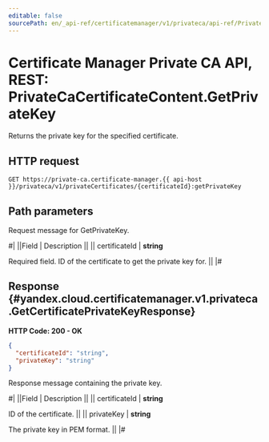 ```yaml
---
editable: false
sourcePath: en/_api-ref/certificatemanager/v1/privateca/api-ref/PrivateCaCertificateContent/getPrivateKey.md
---
```


# Certificate Manager Private CA API, REST: PrivateCaCertificateContent.GetPrivateKey

Returns the private key for the specified certificate.

## HTTP request

```
GET https://private-ca.certificate-manager.{{ api-host }}/privateca/v1/privateCertificates/{certificateId}:getPrivateKey
```

## Path parameters

Request message for GetPrivateKey.

#|
||Field | Description ||
|| certificateId | **string**

Required field. ID of the certificate to get the private key for. ||
|#

## Response {#yandex.cloud.certificatemanager.v1.privateca.GetCertificatePrivateKeyResponse}

**HTTP Code: 200 - OK**

```json
{
  "certificateId": "string",
  "privateKey": "string"
}
```

Response message containing the private key.

#|
||Field | Description ||
|| certificateId | **string**

ID of the certificate. ||
|| privateKey | **string**

The private key in PEM format. ||
|#